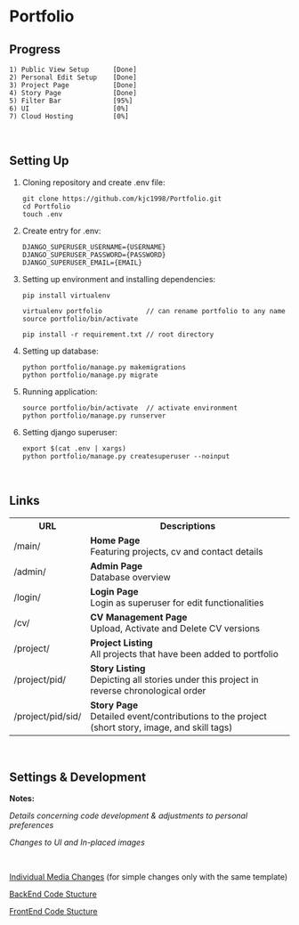 # Portfolio

## Progress

```
1) Public View Setup      [Done]
2) Personal Edit Setup    [Done]
3) Project Page           [Done]
4) Story Page             [Done]
5) Filter Bar             [95%]
6) UI                     [0%]
7) Cloud Hosting          [0%]
```

<br>

## Setting Up

1. Cloning repository and create .env file:

   ```shell
   git clone https://github.com/kjc1998/Portfolio.git
   cd Portfolio
   touch .env
   ```

2. Create entry for .env:

   ```shell
   DJANGO_SUPERUSER_USERNAME={USERNAME}
   DJANGO_SUPERUSER_PASSWORD={PASSWORD}
   DJANGO_SUPERUSER_EMAIL={EMAIL}
   ```

3. Setting up environment and installing dependencies:

   ```shell
   pip install virtualenv

   virtualenv portfolio           // can rename portfolio to any name
   source portfolio/bin/activate

   pip install -r requirement.txt // root directory
   ```

4. Setting up database:

   ```shell
   python portfolio/manage.py makemigrations
   python portfolio/manage.py migrate
   ```

5. Running application:

   ```shell
   source portfolio/bin/activate  // activate environment
   python portfolio/manage.py runserver
   ```

6. Setting django superuser:

   ```shell
   export $(cat .env | xargs)
   python portfolio/manage.py createsuperuser --noinput
   ```

<br>

## Links

<table>
   <tr>
      <th><b>URL</b></th>
      <th><b>Descriptions</b></th>
  </tr>

  <tr>
      <td>/main/</td>
      <td>
         <b>Home Page</b><br>
         Featuring projects, cv and contact details
      </td>
  </tr>

  <tr>
      <td>/admin/</td>
      <td>
         <b>Admin Page</b><br>
         Database overview
      </td>
  </tr>

  <tr>
      <td>/login/</td>
      <td>
         <b>Login Page</b><br>
         Login as superuser for edit functionalities
      </td>
  </tr>

  <tr>
      <td>/cv/</td>
      <td>
         <b>CV Management Page</b><br>
         Upload, Activate and Delete CV versions
      </td>
  </tr>

  <tr>
      <td>/project/</td>
      <td>
         <b>Project Listing</b><br>
         All projects that have been added to portfolio
      </td>
  </tr>

  <tr>
      <td>/project/pid/</td>
      <td>
         <b>Story Listing</b><br>
         Depicting all stories under this project in reverse chronological order
      </td>
  </tr>

  <tr>
      <td>/project/pid/sid/</td>
      <td>
         <b>Story Page</b><br>
         Detailed event/contributions to the project (short story, image, and skill tags)
      </td>
  </tr>
</table>

<br>

## Settings & Development

**Notes:**

_Details concerning code development & adjustments to personal preferences_

_Changes to UI and In-placed images_

<br>

[Individual Media Changes](https://github.com/kjc1998/Portfolio/tree/master/portfolio/media) (for simple changes only with the same template)

[BackEnd Code Stucture](https://github.com/kjc1998/Portfolio/tree/master/portfolio)

[FrontEnd Code Stucture](https://github.com/kjc1998/Portfolio/tree/master/portfolio/templates)
